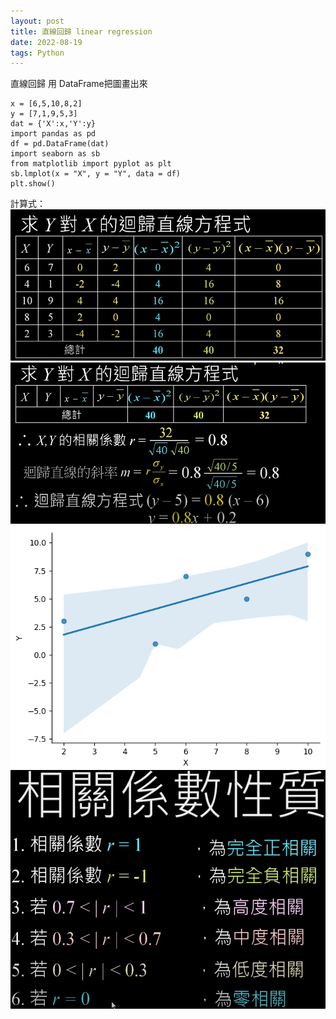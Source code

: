 ```yaml
---
layout: post
title: 直線回歸 linear regression
date: 2022-08-19
tags: Python
---
```


直線回歸 用 DataFrame把圖畫出來

```
x = [6,5,10,8,2]
y = [7,1,9,5,3]
dat = {'X':x,'Y':y}
import pandas as pd
df = pd.DataFrame(dat)
import seaborn as sb
from matplotlib import pyplot as plt
sb.lmplot(x = "X", y = "Y", data = df)
plt.show()
```
計算式：
<img src="/images/posts/regression/1.png">
<img src="/images/posts/regression/2.png">
<img src="/images/posts/regression/3.png">
<img src="/images/posts/regression/4.png">
